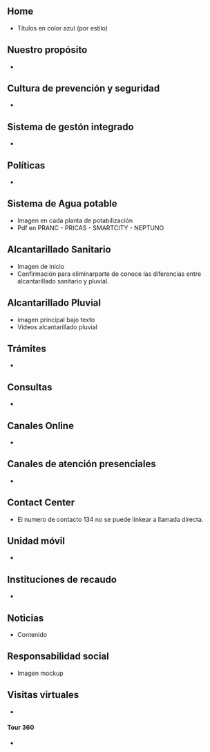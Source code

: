 ## Home
* Títulos en color azul (por estilo)

## Nuestro propósito
* 

## Cultura de prevención y seguridad
* 

## Sistema de gestón integrado
* 

## Políticas
* 

## Sistema de Agua potable
* Imagen en cada planta de potabilización
* Pdf en PRANC - PRICAS - SMARTCITY - NEPTUNO

## Alcantarillado Sanitario
* Imagen de inicio
* Confirmación para eliminarparte de conoce las diferencias entre alcantarillado sanitario y pluvial.

## Alcantarillado Pluvial
* imagen principal bajo texto
* Videos alcantarillado pluvial

## Trámites
* 

## Consultas
* 

## Canales Online
* 

## Canales de atención presenciales
* 

## Contact Center
* El numero de contacto 134 no se puede linkear a llamada directa.

## Unidad móvil
* 

## Instituciones de recaudo
* 

## Noticias
* Contenido

## Responsabilidad social
* Imagen mockup

## Visitas virtuales
* 
#### Tour 360
* 
